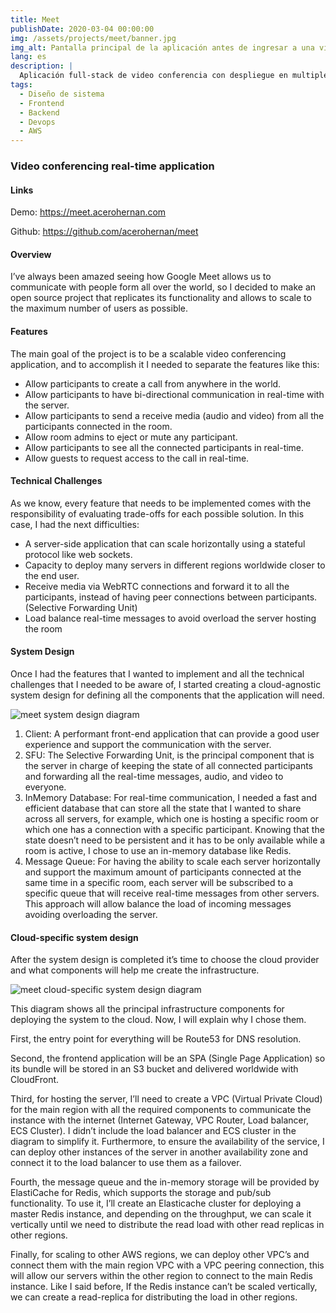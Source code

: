```yaml
---
title: Meet
publishDate: 2020-03-04 00:00:00
img: /assets/projects/meet/banner.jpg
img_alt: Pantalla principal de la aplicación antes de ingresar a una video conferencia
lang: es
description: |
  Aplicación full-stack de video conferencia con despliegue en multiples regiones. Frontend realizado con React.js y backend con Go.
tags:
  - Diseño de sistema
  - Frontend
  - Backend
  - Devops
  - AWS
---
```


### Video conferencing real-time application

#### Links

Demo: <a href="https://meet.acerohernan.com">https://meet.acerohernan.com</a>

Github: <a href="https://github.com/acerohernan/meet">https://github.com/acerohernan/meet</a>

#### Overview

I’ve always been amazed seeing how Google Meet allows us to communicate with people form all over the world, so I decided to make an open source project that replicates its functionality and allows to scale to the maximum number of users as possible.

#### Features

The main goal of the project is to be a scalable video conferencing application, and to accomplish it I needed to separate the features like this:  

- Allow participants to create a call from anywhere in the world.
- Allow participants to have bi-directional communication in real-time with the server.
- Allow participants to send a receive media (audio and video) from all the participants connected in the room.
- Allow room admins to eject or mute any participant.
- Allow participants to see all the connected participants in real-time.
- Allow guests to request access to the call in real-time.

#### Technical Challenges

As we know, every feature that needs to be implemented comes with the responsibility of evaluating trade-offs for each possible solution. In this case, I had the next difficulties:

- A server-side application that can scale horizontally using a stateful protocol like web sockets.
- Capacity to deploy many servers in different regions worldwide closer to the end user.
- Receive media via WebRTC connections and forward it to all the participants, instead of having peer connections between participants. (Selective Forwarding Unit)
- Load balance real-time messages to avoid overload the server hosting the room

#### System Design

Once I had the features that I wanted to implement and all the technical challenges that I needed to be aware of, I started creating a cloud-agnostic system design for defining all the components that the application will need.

<img src="/assets/projects/meet/system-design.png" alt="meet system design diagram" />

1. Client: A performant front-end application that can provide a good user experience and support the communication with the server.
2. SFU: The Selective Forwarding Unit, is the principal component that is the server in charge of keeping the state of all connected participants and forwarding all the real-time messages, audio, and video to everyone.
3. InMemory Database: For real-time communication, I needed a fast and efficient database that can store all the state that I wanted to share across all servers, for example, which one is hosting a specific room or which one has a connection with a specific participant. Knowing that the state doesn’t need to be persistent and it has to be only available while a room is active, I chose to use an in-memory database like Redis.
4. Message Queue: For having the ability to scale each server horizontally and support the maximum amount of participants connected at the same time in a specific room, each server will be subscribed to a specific queue that will receive real-time messages from other servers. This approach will allow balance the load of incoming messages avoiding overloading the server.

#### Cloud-specific system design

After the system design is completed it’s time to choose the cloud provider and what components will help me create the infrastructure.

<img src="/assets/projects/meet/cloud-diagram.jpeg" alt="meet cloud-specific system design diagram" />

This diagram shows all the principal infrastructure components for deploying the system to the cloud. Now, I will explain why I chose them. 

First, the entry point for everything will be Route53 for DNS resolution. 

Second, the frontend application will be an SPA (Single Page Application) so its bundle will be stored in an S3 bucket and delivered worldwide with CloudFront. 

Third, for hosting the server, I’ll need to create a VPC (Virtual Private Cloud) for the main region with all the required components to communicate the instance with the internet (Internet Gateway, VPC Router, Load balancer, ECS Cluster). I didn’t include the load balancer and ECS cluster in the diagram to simplify it. Furthermore, to ensure the availability of the service, I can deploy other instances of the server in another availability zone and connect it to the load balancer to use them as a failover.

Fourth, the message queue and the in-memory storage will be provided by ElastiCache for Redis, which supports the storage and pub/sub functionality. To use it, I’ll create an Elasticache cluster for deploying a master Redis instance, and depending on the throughput, we can scale it vertically until we need to distribute the read load with other read replicas in other regions.

Finally, for scaling to other AWS regions, we can deploy other VPC’s and connect them with the main region VPC with a VPC peering connection, this will allow our servers within the other region to connect to the main Redis instance. Like I said before, If the Redis instance can’t be scaled vertically, we can create a read-replica for distributing the load in other regions.

